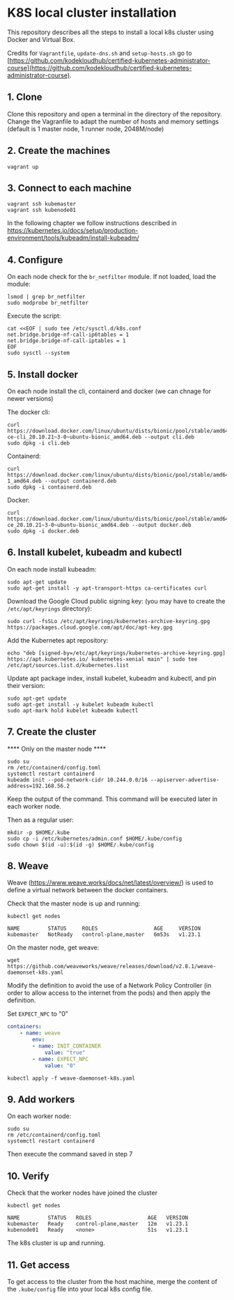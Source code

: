 # K8S local cluster installation

This repository describes all the steps to install a local k8s cluster using Docker and Virtual Box.

Credits for `Vagrantfile`, `update-dns.sh` and `setup-hosts.sh` go to [https://github.com/kodekloudhub/certified-kubernetes-administrator-course](https://github.com/kodekloudhub/certified-kubernetes-administrator-course).


## 1. Clone

Clone this repository and open a terminal in the directory of the repository.   
Change the Vagranfile to adapt the number of hosts and memory settings (default is 1 master node, 1 runner node, 2048M/node)

## 2.  Create the machines

```
vagrant up
```

## 3.  Connect to each machine

```
vagrant ssh kubemaster
vagrant ssh kubenode01
```

In the following chapter we follow instructions described in https://kubernetes.io/docs/setup/production-environment/tools/kubeadm/install-kubeadm/


## 4.  Configure

On each node check for the `br_netfilter` module. If not loaded, load the module:
```
lsmod | grep br_netfilter
sudo modprobe br_netfilter
```
Execute the script:
```
cat <<EOF | sudo tee /etc/sysctl.d/k8s.conf
net.bridge.bridge-nf-call-ip6tables = 1
net.bridge.bridge-nf-call-iptables = 1
EOF
sudo sysctl --system
```

## 5.  Install docker 

On each node install the cli, containerd and docker (we can chnage for newer versions)

The docker cli:
```
curl https://download.docker.com/linux/ubuntu/dists/bionic/pool/stable/amd64/docker-ce-cli_20.10.21~3-0~ubuntu-bionic_amd64.deb --output cli.deb
sudo dpkg -i cli.deb
```

Containerd:
```
curl https://download.docker.com/linux/ubuntu/dists/bionic/pool/stable/amd64/containerd.io_1.6.9-1_amd64.deb --output containerd.deb
sudo dpkg -i containerd.deb
```

Docker:
```
curl https://download.docker.com/linux/ubuntu/dists/bionic/pool/stable/amd64/docker-ce_20.10.21~3-0~ubuntu-bionic_amd64.deb --output docker.deb
sudo dpkg -i docker.deb 
```

## 6. Install kubelet, kubeadm and kubectl

On each node install kubeadm:
```
sudo apt-get update
sudo apt-get install -y apt-transport-https ca-certificates curl
```

Download the Google Cloud public signing key: (you may have to create the `/etc/apt/keyrings` directory):
```
sudo curl -fsSLo /etc/apt/keyrings/kubernetes-archive-keyring.gpg https://packages.cloud.google.com/apt/doc/apt-key.gpg
```

Add the Kubernetes apt repository:
```
echo "deb [signed-by=/etc/apt/keyrings/kubernetes-archive-keyring.gpg] https://apt.kubernetes.io/ kubernetes-xenial main" | sudo tee /etc/apt/sources.list.d/kubernetes.list
```

Update apt package index, install kubelet, kubeadm and kubectl, and pin their version:
```
sudo apt-get update
sudo apt-get install -y kubelet kubeadm kubectl
sudo apt-mark hold kubelet kubeadm kubectl
```

## 7.  Create the cluster

**** Only on the master node ****

```
sudo su
rm /etc/containerd/config.toml
systemctl restart containerd
kubeadm init --pod-network-cidr 10.244.0.0/16 --apiserver-advertise-address=192.168.56.2
```
Keep the output of the command. This command will be executed later in each worker node.


Then as a regular user:
```
mkdir -p $HOME/.kube
sudo cp -i /etc/kubernetes/admin.conf $HOME/.kube/config
sudo chown $(id -u):$(id -g) $HOME/.kube/config
```

## 8.  Weave

Weave (https://www.weave.works/docs/net/latest/overview/) is used to define a virtual network between the docker containers.

Check that the master node is up and running:
```
kubectl get nodes

NAME         STATUS     ROLES                  AGE     VERSION
kubemaster   NotReady   control-plane,master   6m53s   v1.23.1
```

On the master node, get weave:

```
wget https://github.com/weaveworks/weave/releases/download/v2.8.1/weave-daemonset-k8s.yaml
```

Modify the definition to avoid the use of a Network Policy Controller (in order to allow access to the internet from the pods) and then apply the definition.  

Set `EXPECT_NPC` to "0"

```yaml
containers:
    - name: weave
        env:
        - name: INIT_CONTAINER
            value: "true"
        - name: EXPECT_NPC
            value: "0"
```

```
kubectl apply -f weave-daemonset-k8s.yaml
```

## 9.  Add workers

On each worker node:
```
sudo su
rm /etc/containerd/config.toml
systemctl restart containerd
```

Then execute the command saved in step 7

## 10. Verify

Check that the worker nodes have joined the cluster
```
kubectl get nodes

NAME         STATUS   ROLES                  AGE   VERSION
kubemaster   Ready    control-plane,master   12m   v1.23.1
kubenode01   Ready    <none>                 51s   v1.23.1
```

The k8s cluster is up and running.

## 11. Get access

To get access to the cluster from the host machine, merge the content of the `.kube/config` file into your local k8s config file.


